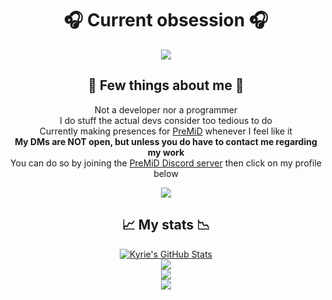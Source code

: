 <!DOCTYPE html>
<html>
<body>
<div align="center">
	<h1> 🎧 Current obsession 🎧 </h1>
	<a href="https://www.youtube.com/watch?v=M9moY0hEJRE">
		<img src="https://user-images.githubusercontent.com/77577746/148712860-84b20557-c31b-400e-83e6-fa4672ec1c03.gif" /> 
	</a>
</div>
<div align="center">
	<h2> 📖 Few things about me 📖 </h2>  
	
Not a developer nor a programmer  
I do stuff the actual devs consider too tedious to do  
Currently making presences for <a href="https://premid.app/users/368399721494216706">PreMiD</a> whenever I feel like it  
	<strong> My DMs are NOT open, but unless you do have to contact me regarding my work  </strong>  
You can do so by joining the [PreMiD Discord server](https://discord.gg/premid) then click on my profile below  
</div>
<div align="center">
	<a href="https://discord.com/users/368399721494216706" >  
  		<img src="https://lanyard-profile-readme.vercel.app/api/368399721494216706"  />  
	</a>  
</div>

<div align="center"> 
	<h2> 📈 My stats 📉 </h2>
</div>
<div align="center"> 
	<a href="https://github.com/kyrie25">
		<img src="https://github-readme-stats.vercel.app/api?username=kyrie25&count_private=true&include_all_commits=true&show_icons=true&theme=react&cache_seconds=1800&custom_title=Kyrie's GitHub Stats" alt="Kyrie's GitHub Stats">
	</a>
</div>  
	  
</div>
<div align="center"> 
	<a href="https://github.com/kyrie25">
		<img src="https://github-readme-stats.vercel.app/api/wakatime?username=kyrie25&theme=react&cache_seconds=1800">
	</a>
</div>
	
<div align="center">
	<a href="https://github.com/kyrie25">
		<img src="https://github-readme-stats.vercel.app/api/top-langs/?username=kyrie25&theme=react&cache_seconds=1800">
	</a>
</div>

<div align="center">
	<a href="https://hits.seeyoufarm.com">
		<img src="https://hits.seeyoufarm.com/api/count/incr/badge.svg?url=https%3A%2F%2Fgithub.com%2Fkyrie25&count_bg=%2357BDDA&title_bg=%23555555&icon=github.svg&icon_color=%23E7E7E7&title=hits&edge_flat=false"/>
	</a>
</div>
</body>
</html>

